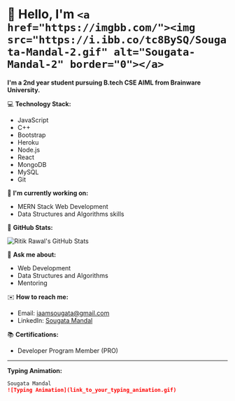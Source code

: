 # 👋 Hello, I'm `<a href="https://imgbb.com/"><img src="https://i.ibb.co/tc8BySQ/Sougata-Mandal-2.gif" alt="Sougata-Mandal-2" border="0"></a>`

**I'm a 2nd year student pursuing B.tech CSE AIML from Brainware University.**

💻 **Technology Stack:**
- JavaScript
- C++
- Bootstrap
- Heroku
- Node.js
- React
- MongoDB
- MySQL
- Git

🌱 **I'm currently working on:**
- MERN Stack Web Development
- Data Structures and Algorithms skills

🌟 **GitHub Stats:**

![Ritik Rawal's GitHub Stats](https://github-readme-stats.vercel.app/api?username=your_github_username&show_icons=true&theme=radical)

💬 **Ask me about:**
- Web Development
- Data Structures and Algorithms
- Mentoring

✉️ **How to reach me:**
- Email: [iaamsougata@gmail.com](mailto:iaamsougata@gmail.com)
- LinkedIn: [Sougata Mandal](https://www.linkedin.com/in/sougata-mandal-51a55824b/)

📚 **Certifications:**
- Developer Program Member (PRO)

---

**Typing Animation:**

```markdown
Sougata Mandal
![Typing Animation](link_to_your_typing_animation.gif)

